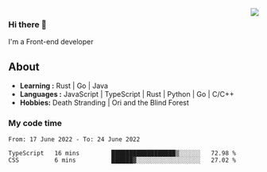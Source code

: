 <img align='right' src="https://github-readme-stats.vercel.app/api?username=strugglebak&show_icons=true">

### Hi there 👋

I'm a Front-end developer

## About

-  **Learning :** Rust | Go | Java
-  **Languages :** JavaScript | TypeScript | Rust | Python | Go | C/C++
-  **Hobbies:** Death Stranding | Ori and the Blind Forest

### My code time

<!--START_SECTION:waka-->

```text
From: 17 June 2022 - To: 24 June 2022

TypeScript   16 mins         ██████████████████▒░░░░░░   72.98 %
CSS          6 mins          ██████▓░░░░░░░░░░░░░░░░░░   27.02 %
```

<!--END_SECTION:waka-->
